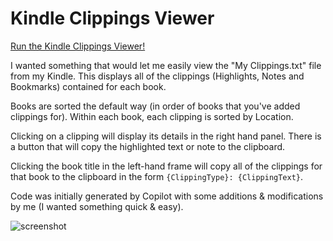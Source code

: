 # Kindle Clippings Viewer

[Run the Kindle Clippings Viewer!](https://ptgullas.github.io/KindleClippingsViewerJs/clippingsviewer.html)

I wanted something that would let me easily view the "My Clippings.txt" file from my Kindle. This displays all of the clippings (Highlights, Notes and Bookmarks) contained for each book. 

Books are sorted the default way (in order of books that you've added clippings for). Within each book, each clipping is sorted by Location. 

Clicking on a clipping will display its details in the right hand panel. There is a button that will copy the highlighted text or note to the clipboard. 

Clicking the book title in the left-hand frame will copy all of the clippings for that book to the clipboard in the form `{ClippingType}: {ClippingText}`.

Code was initially generated by Copilot with some additions & modifications by me (I wanted something quick & easy).



![screenshot](https://ptgullas.github.io/KindleClippingsViewerJs/screenshot01.png)
